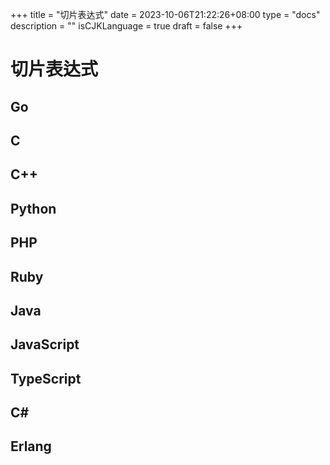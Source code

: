+++
title = "切片表达式"
date = 2023-10-06T21:22:26+08:00
type = "docs"
description = ""
isCJKLanguage = true
draft = false
+++

# 切片表达式

## Go



## C



## C++



## Python



## PHP



## Ruby



## Java



## JavaScript



## TypeScript



## C#



## Erlang

